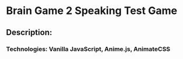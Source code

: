 # Brain Game 2 Speaking Test Game

## Description:
### Technologies: Vanilla JavaScript, Anime.js, AnimateCSS
